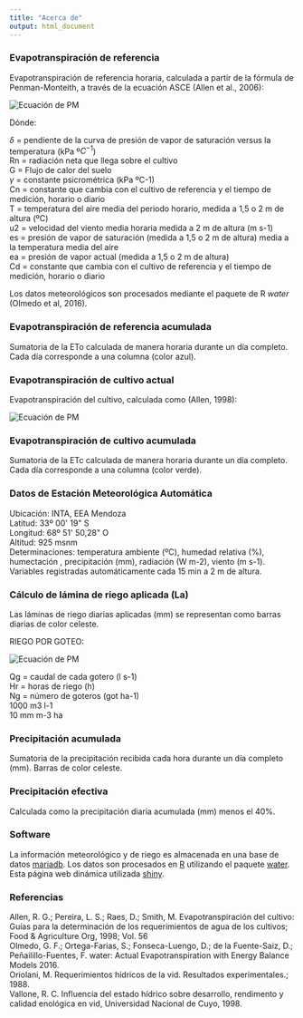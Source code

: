 ```yaml
---
title: "Acerca de"
output: html_document
---
```



### Evapotranspiración de referencia

Evapotranspiración de referencia horaria, calculada a partir de la fórmula de Penman-Monteith, a través de la ecuación ASCE (Allen et al., 2006):

![Ecuación de PM](PM.png)

Dónde:

$\delta$ = pendiente de la curva de presión de vapor de saturación versus la temperatura (kPa º$C^{-1}$)  
Rn = radiación neta que llega sobre el cultivo  
G = Flujo de calor del suelo  
$\gamma$ = constante psicrométrica (kPa ºC-1)  
Cn = constante que cambia con el cultivo de referencia y el tiempo de medición, horario o diario  
T = temperatura del aire media del periodo horario, medida a 1,5 o 2 m de altura (ºC)  
u2 = velocidad del viento media horaria medida a 2 m de altura (m s-1)  
es = presión de vapor de saturación (medida a 1,5 o 2 m de altura) media a la temperatura media del aire  
ea = presión de vapor actual (medida a 1,5 o 2 m de altura)  
Cd = constante que cambia con el cultivo de referencia y el tiempo de medición, horario o diario  

Los datos meteorológicos son procesados mediante el paquete de R *water* (Olmedo et al, 2016).

### Evapotranspiración de referencia acumulada

Sumatoria de la ETo calculada de manera horaria durante un día completo. Cada día corresponde a una columna (color azul).

### Evapotranspiración de cultivo actual

Evapotranspiración del cultivo, calculada como (Allen, 1998):

![Ecuación de PM](ETc.png)

### Evapotranspiración de cultivo acumulada

Sumatoria de la ETc calculada de manera horaria durante un día completo. Cada día corresponde a una columna (color verde).

### Datos de Estación Meteorológica Automática

Ubicación: INTA, EEA Mendoza  
Latitud: 33º 00' 19" S  
Longitud: 68º 51' 50,28" O  
Altitud: 925 msnm  
Determinaciones: temperatura ambiente (ºC), humedad relativa (%), humectación , precipitación (mm), radiación (W m-2), viento (m s-1). Variables registradas automáticamente cada 15 min a 2 m de altura.

### Cálculo de lámina de riego aplicada (La)

Las láminas de riego diarias aplicadas (mm) se representan como barras diarias de color celeste.  

RIEGO POR GOTEO:  

![Ecuación de PM](got.png)

Qg = caudal de cada gotero (l s-1)  
Hr = horas de riego (h)  
Ng = número de goteros (got ha-1)  
1000 m3 l-1  
10 mm m-3 ha  

### Precipitación acumulada

Sumatoria de la precipitación recibida cada hora durante un día completo (mm). Barras de color celeste.

### Precipitación efectiva

Calculada como la precipitación diaria acumulada (mm) menos el 40%.


### Software 

La información meteorológico y de riego es almacenada en una base de datos [mariadb](https://mariadb.org). Los datos son procesados en [R](cran.r-project.org) utilizando el paquete [water](https://cran.r-project.org/package=water). Esta página web dinámica utilizada [shiny](http://shiny.rstudio.com/).

### Referencias

Allen, R. G.; Pereira, L. S.; Raes, D.; Smith, M. Evapotranspiración del cultivo: Guías para la determinación de los requerimientos de agua de los cultivos; Food & Agriculture Org, 1998; Vol. 56  
Olmedo, G. F.; Ortega-Farias, S.; Fonseca-Luengo, D.; de la Fuente-Saiz, D.; Peñailillo-Fuentes, F. water: Actual Evapotranspiration with Energy Balance Models 2016.  
Oriolani, M. Requerimientos hídricos de la vid. Resultados experimentales.; 1988.  
Vallone, R. C. Influencia del estado hídrico sobre desarrollo, rendimento y calidad enológica en vid, Universidad Nacional de Cuyo, 1998.  



